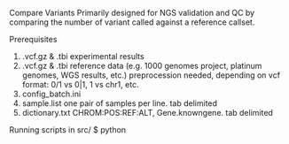 Compare Variants
Primarily designed for NGS validation and QC by comparing the number of variant called against a reference callset.

Prerequisites
1. <sample>.vcf.gz & .tbi
  experimental results
2. <reference>.vcf.gz & .tbi
  reference data (e.g. 1000 genomes project, platinum genomes, WGS results, etc.)
  preprocession needed, depending on vcf format: 0/1 vs 0|1, 1 vs chr1, etc.
3. config_batch.ini
4. sample.list
  one pair of samples per line. tab delimited
5. dictionary.txt
  CHROM:POS:REF:ALT, Gene.knowngene. tab delimited
  
Running
scripts in src/
$ python 
